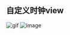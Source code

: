 ## 自定义时钟view

![gif](https://github.com/xihh12138/Android-DraggableClockView/blob/main/Screenshots/dragPoint.gif)
![image](https://github.com/xihh12138/Android-DraggableClockView/blob/main/Screenshots/Screenshot_20210129-160730.jpg)
